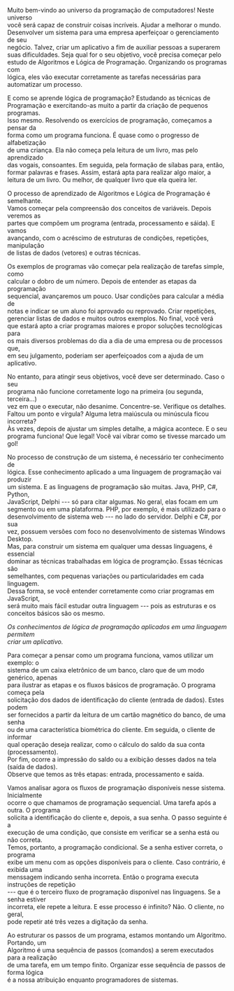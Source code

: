 Muito bem-vindo ao universo da programação de computadores! Neste universo  
você será capaz de construir coisas incríveis. Ajudar a melhorar o mundo.  
Desenvolver um sistema para uma empresa aperfeiçoar o gerenciamento de seu  
negócio. Talvez, criar um aplicativo a fim de auxiliar pessoas a superarem  
suas dificuldades. Seja qual for o seu objetivo, você precisa começar pelo  
estudo de Algoritmos e Lógica de Programação. Organizando os programas com  
lógica, eles vão executar corretamente as tarefas necessárias para  
automatizar um processo.

E como se aprende lógica de programação? Estudando as técnicas de 
Programação e exercitando-as muito a partir da criação de pequenos programas.  
Isso mesmo. Resolvendo os exercícios de programação, começamos a pensar da  
forma como um programa funciona. É quase como o progresso de alfabetização  
de uma criança. Ela não começa pela leitura de um livro, mas pelo aprendizado  
das vogais, consoantes. Em seguida, pela formação de sílabas para, então,  
formar palavras e frases. Assim, estará apta para realizar algo maior, a  
leitura de um livro. Ou melhor, de qualquer livro que ela queira ler.

O processo de aprendizado de Algoritmos e Lógica de Programação é semelhante.  
Vamos começar pela compreensão dos conceitos de variáveis. Depois veremos as  
partes que compõem um programa (entrada, processamento e sáida). E vamos  
avançando, com o acréscimo de estruturas de condições, repetições, manipulação  
de listas de dados (vetores) e outras técnicas.

Os exemplos de programas vão começar pela realização de tarefas simple, como  
calcular o dobro de um número. Depois de entender as etapas da programação  
sequencial, avançaremos um pouco. Usar condições para calcular a média de  
notas e indicar se um aluno foi aprovado ou reprovado. Criar repetições,  
gerenciar listas de dados e muitos outros exemplos. No final, vocẽ verá  
que estará apto a criar programas maiores e propor soluções tecnológicas para  
os mais diversos problemas do dia a dia de uma empresa ou de processos que,  
em seu julgamento, poderiam ser aperfeiçoados com a ajuda de um aplicativo.

No entanto, para atingir seus objetivos, você deve ser determinado. Caso o seu  
programa não funcione corretamente logo na primeira (ou segunda, terceira...)  
vez em que o executar, não desanime. Concentre-se. Verifique os detalhes.  
Faltou um ponto e vírgula? Alguma letra maiúscula ou minúscula ficou incorreta?  
Às vezes, depois de ajustar um simples detalhe, a mágica acontece. E o seu  
programa funciona! Que legal! Você vai vibrar como se tivesse marcado um gol!

No processo de construção de um sistema, é necessário ter conhecimento de  
lógica. Esse conhecimento aplicado a uma linguagem de programação vai produzir  
um sistema. E as linguagens de programação são muitas. Java, PHP, C#, Python,  
JavaScript, Delphi --- só para citar algumas. No geral, elas focam em um  
segmento ou em uma plataforma. PHP, por exemplo, é mais utilizado para o  
desenvolvimento de sistema web --- no lado do servidor. Delphi e C#, por sua  
vez, possuem versões com foco no desenvolvimento de sistemas Windows Desktop.  
Mas, para construir um sistema em qualquer uma dessas linguagens, é essencial  
dominar as técnicas trabalhadas em lógica de programção. Essas técnicas são  
semelhantes, com pequenas variações ou particularidades em cada linguagem.  
Dessa forma, se você entender corretamente como criar programas em JavaScript,  
será muito mais fácil estudar outra linguagem --- pois as estruturas e os  
conceitos básicos são os mesmo. 

*Os conhecimentos de lógica de programação aplicados em uma linguagem permitem  
criar um aplicativo.*

Para começar a pensar como um programa funciona, vamos utilizar um exemplo: o  
sistema de um caixa eletrônico de um banco, claro que de um modo genérico, apenas  
para ilustrar as etapas e os fluxos básicos de programação. O programa começa pela  
solicitação dos dados de identificação do cliente (entrada de dados). Estes podem  
ser fornecidos a partir da leitura de um cartão magnético do banco, de uma senha  
ou de uma característica biométrica do cliente. Em seguida, o cliente de informar  
qual operação deseja realizar, como o cálculo do saldo da sua conta (processamento).  
Por fim, ocorre a impressão do saldo ou a exibição desses dados na tela (saída de dados).  
Observe que temos as três etapas: entrada, processamento e saída.

Vamos analisar agora os fluxos de programação disponíveis nesse sistema. Inicialmente  
ocorre o que chamamos de programação sequencial. Uma tarefa após a outra. O programa  
solicita a identificação do cliente e, depois, a sua senha. O passo seguinte é a  
execução de uma condição, que consiste em verificar se a senha está ou não correta.  
Temos, portanto, a programação condicional. Se a senha estiver correta, o programa  
exibe um menu com as opções disponíveis para o cliente. Caso contrário, é exibida uma  
menssagem indicando senha incorreta. Então o programa executa instruções de repetição  
--- que é o terceiro fluxo de programação disponível nas linguagens. Se a senha estiver  
incorreta, ele repete a leitura. E esse processo é infinito? Não. O cliente, no geral,  
pode repetir até três vezes a digitação da senha.

Ao estruturar os passos de um programa, estamos montando um Algoritmo. Portando, um  
Algoritmo é uma sequência de passos (comandos) a serem executados para a realização  
de uma tarefa, em um tempo finito. Organizar esse sequência de passos de forma lógica  
é a nossa atribuição enquanto programadores de sistemas.
